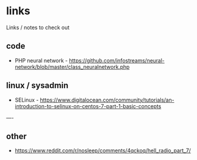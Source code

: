 # links
Links / notes to check out

## code

* PHP neural network - https://github.com/infostreams/neural-network/blob/master/class_neuralnetwork.php

## linux / sysadmin

* SELinux - https://www.digitalocean.com/community/tutorials/an-introduction-to-selinux-on-centos-7-part-1-basic-concepts

—-

## other

* https://www.reddit.com/r/nosleep/comments/4qckoq/hell_radio_part_7/